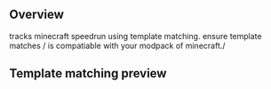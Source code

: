 ## Overview

tracks minecraft speedrun using template matching. ensure template matches / is compatiable with your modpack of minecraft./

## Template matching preview
